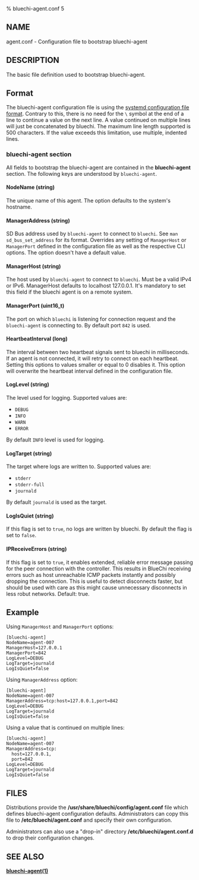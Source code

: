 % bluechi-agent.conf 5

## NAME

agent.conf - Configuration file to bootstrap bluechi-agent

## DESCRIPTION

The basic file definition used to bootstrap bluechi-agent.

## Format

The bluechi-agent configuration file is using the
[systemd configuration file format](https://www.freedesktop.org/software/systemd/man/systemd.syntax.html). Contrary to this, there is no need for the `\` symbol at the end of a line to continue a value on the next line. A value continued on multiple lines will just be concatenated by bluechi. The maximum line length supported is 500 characters. If the value exceeds this limitation, use multiple, indented lines.

### **bluechi-agent** section

All fields to bootstrap the bluechi-agent are contained in the **bluechi-agent** section. The following keys are understood
by `bluechi-agent`.

#### **NodeName** (string)

The unique name of this agent. The option defaults to the system's hostname.

#### **ManagerAddress** (string)

SD Bus address used by `bluechi-agent` to connect to `bluechi`. See `man sd_bus_set_address` for its format.
Overrides any setting of `ManagerHost` or `ManagerPort` defined in the configuration file as well as the respective CLI
options. The option doesn't have a default value.

#### **ManagerHost** (string)

The host used by `bluechi-agent` to connect to `bluechi`. Must be a valid IPv4 or IPv6. ManagerHost defaults to localhost 127.0.0.1. It's mandatory to set this field if the bluechi agent is on a remote system.

#### **ManagerPort** (uint16_t)

The port on which `bluechi` is listening for connection request and the `bluechi-agent` is connecting to. By default port
`842` is used.

#### **HeartbeatInterval** (long)

The interval between two heartbeat signals sent to bluechi in milliseconds. If an agent is not connected, it will retry to connect on each heartbeat. Setting this options to values smaller or equal to 0 disables it. This option will overwrite the heartbeat interval defined in the configuration file.

#### **LogLevel** (string)

The level used for logging. Supported values are:

- `DEBUG`
- `INFO`
- `WARN`
- `ERROR`

By default `INFO` level is used for logging.

#### **LogTarget** (string)

The target where logs are written to. Supported values are:

- `stderr`
- `stderr-full`
- `journald`

By default `journald` is used as the target.

#### **LogIsQuiet** (string)

If this flag is set to `true`, no logs are written by bluechi. By default the flag is set to `false`.

#### **IPReceiveErrors** (string)

If this flag is set to `true`, it enables extended, reliable error message passing for
the peer connection with the controller. This results in BlueChi receiving errors such as
host unreachable ICMP packets instantly and possibly dropping the connection. This is
useful to detect disconnects faster, but should be used with care as this might cause
unnecessary disconnects in less robut networks. Default: true.

## Example

Using `ManagerHost` and `ManagerPort` options:

```
[bluechi-agent]
NodeName=agent-007
ManagerHost=127.0.0.1
ManagerPort=842
LogLevel=DEBUG
LogTarget=journald
LogIsQuiet=false
```

Using `ManagerAddress` option:

```
[bluechi-agent]
NodeName=agent-007
ManagerAddress=tcp:host=127.0.0.1,port=842
LogLevel=DEBUG
LogTarget=journald
LogIsQuiet=false
```

Using a value that is continued on multiple lines:

```
[bluechi-agent]
NodeName=agent-007
ManagerAddress=tcp:
  host=127.0.0.1,
  port=842
LogLevel=DEBUG
LogTarget=journald
LogIsQuiet=false
```

## FILES

Distributions provide the __/usr/share/bluechi/config/agent.conf__ file which defines bluechi-agent configuration defaults. Administrators can copy this file to __/etc/bluechi/agent.conf__ and specify their own configuration.

Administrators can also use a "drop-in" directory __/etc/bluechi/agent.conf.d__ to drop their configuration changes.

## SEE ALSO

**[bluechi-agent(1)](https://github.com/eclipse-bluechi/bluechi/blob/main/doc/man/bluechi-agent.1.md)**
